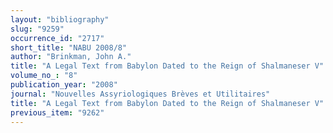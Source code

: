 ```yaml
---
layout: "bibliography"
slug: "9259"
occurrence_id: "2717"
short_title: "NABU 2008/8"
author: "Brinkman, John A."
title: "A Legal Text from Babylon Dated to the Reign of Shalmaneser V"
volume_no_: "8"
publication_year: "2008"
journal: "Nouvelles Assyriologiques Brèves et Utilitaires"
title: "A Legal Text from Babylon Dated to the Reign of Shalmaneser V"
previous_item: "9262"
---
```

